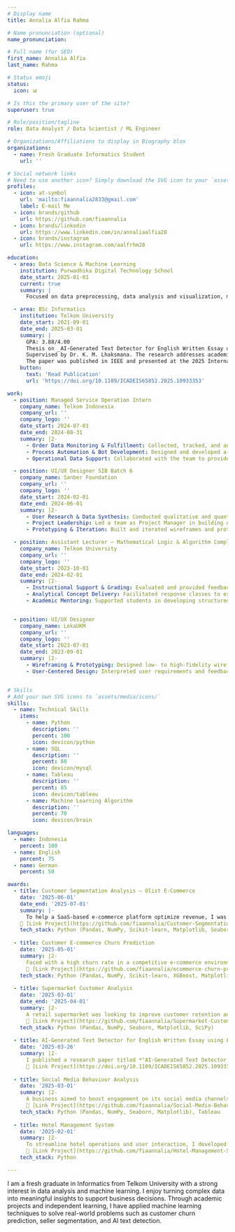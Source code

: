 ```yaml
---
# Display name
title: Annalia Alfia Rahma

# Name pronunciation (optional)
name_pronunciation:

# Full name (for SEO)
first_name: Annalia Alfia
last_name: Rahma

# Status emoji
status:
  icon: 📊

# Is this the primary user of the site?
superuser: true

# Role/position/tagline
role: Data Analyst / Data Scientist / ML Engineer

# Organizations/Affiliations to display in Biography blox
organizations:
  - name: Fresh Graduate Informatics Student
    url: ''

# Social network links
# Need to use another icon? Simply download the SVG icon to your `assets/media/icons/` folder.
profiles:
  - icon: at-symbol
    url: 'mailto:fiaannalia2833@gmail.com'
    label: E-mail Me
  - icon: brands/github
    url: https://github.com/fiaannalia
  - icon: brands/linkedin
    url: https://www.linkedin.com/in/annaliaalfia28
  - icon: brands/instagram
    url: https://www.instagram.com/aalfrhm28

education:
  - area: Data Science & Machine Learning
    institution: Purwadhika Digital Technology School
    date_start: 2025-01-01
    current: true
    summary: |
      Focused on data preprocessing, data analysis and visualization, machine learning, and project-based implementation.

  - area: BSc Informatics
    institution: Telkom University
    date_start: 2021-09-01
    date_end: 2025-03-01
    summary: |
      GPA: 3.88/4.00  
      Thesis on _AI-Generated Text Detector for English Written Essay using Ensemble RoBERTa_.  
      Supervised by Dr. K. M. Lhaksmana. The research addresses academic integrity concerns in the era of Large Language Models by proposing an ensemble RoBERTa-based classifier.  
      The paper was published in IEEE and presented at the 2025 International Conference on Advancement in Data Science, E-learning and Information System (ICADEIS).
    button:
      text: 'Read Publication'
      url: 'https://doi.org/10.1109/ICADEIS65852.2025.10933353'

work:
  - position: Managed Service Operation Intern
    company_name: Telkom Indonesia
    company_url: ''
    company_logo: ''
    date_start: 2024-07-01
    date_end: 2024-08-31
    summary: |2-
      - Order Data Monitoring & Fulfillment: Collected, tracked, and analyzed network service order data to ensure timely fulfillment and identify process bottlenecks across CNOP and OLO systems.
      - Process Automation & Bot Development: Designed and developed a Telegram bot (DIOON) that automated retrieval and visualization of service order data, significantly improving operational visibility and response time.
      - Operational Data Support: Collaborated with the team to provide actionable insights from service data, enhancing coordination between system platforms (BIMA, ENOM, Catalyst) and decision-making for order management.

  - position: UI/UX Designer SIB Batch 6
    company_name: Sanber Foundation
    company_url: ''
    company_logo: ''
    date_start: 2024-02-01
    date_end: 2024-06-01
    summary: |2-
      - User Research & Data Synthesis: Conducted qualitative and quantitative user research, including surveys and interviews, to identify key pain points in public transportation usage. Synthesized findings into actionable insights to guide design decisions.
      - Project Leadership: Led a team as Project Manager in building Angkot-In, a mobile app for Bandung’s public transport users. Translated user insights into core features like route search, real-time tracking, and fare estimation.
      - Prototyping & Iteration: Built and iterated wireframes and prototypes in Figma based on usability feedback to enhance accessibility and user satisfaction.

  - position: Assistant Lecturer – Mathematical Logic & Algorithm Complexity Analysis
    company_name: Telkom University
    company_url: ''
    company_logo: ''
    date_start: 2023-10-01
    date_end: 2024-02-01
    summary: |2-
      - Instructional Support & Grading: Evaluated and provided feedback on over 80 student assignments related to logical reasoning, truth tables, Big O notation, and algorithmic complexity, ensuring accurate assessment and conceptual clarity.
      - Analytical Concept Delivery: Facilitated response classes to explain abstract concepts such as propositional/predicate logic, asymptotic analysis, and optimization techniques, fostering student engagement and analytical thinking.
      - Academic Mentoring: Supported students in developing structured problem-solving approaches and logical frameworks useful in computational thinking and algorithmic efficiency analysis.


  - position: UI/UX Designer
    company_name: LokaUKM
    company_url: ''
    company_logo: ''
    date_start: 2023-07-01
    date_end: 2023-09-01
    summary: |2-
      - Wireframing & Prototyping: Designed low- to high-fidelity wireframes and interactive prototypes to support user-centered product development.
      - User-Centered Design: Interpreted user requirements and feedback into design improvements, ensuring the final product met both functional and user needs.


# Skills
# Add your own SVG icons to `assets/media/icons/`
skills:
  - name: Technical Skills
    items:
      - name: Python
        description: ''
        percent: 100
        icon: devicon/python
      - name: SQL
        description: ''
        percent: 80
        icon: devicon/mysql
      - name: Tableau
        description: ''
        percent: 85
        icon: devicon/tableau
      - name: Machine Learning Algorithm
        description: ''
        percent: 70
        icon: devicon/brain

languages:
  - name: Indonesia
    percent: 100
  - name: English
    percent: 75
  - name: German
    percent: 50

awards:
  - title: Customer Segmentation Analysis – Olist E-Commerce
    date: '2025-06-01'
    date_end: '2025-07-01'
    summary: |-
      To help a SaaS-based e-commerce platform optimize revenue, I was tasked with segmenting over 2,900 active sellers to identify behavior patterns. I applied LRFM modeling and KMeans clustering on seller transaction and activity data, then created interactive dashboards to visualize insights. Based on the analysis, I identified four distinct seller segments and proposed tailored subscription plans and marketing strategies. These recommendations projected a potential 38% increase in revenue and R$105K in additional monthly gains.
    🔗 [Link Project](https://github.com/fiaannalia/Customer-Segmentation-Analysis-for-Olist-E-Commerce)
    tech_stack: Python (Pandas, NumPy, Scikit-learn, Matplotlib, Seaborn), Tableau, Streamlit
  
  - title: Customer E-commerce Churn Prediction
    date: '2025-05-01'
    summary: |2-
      Faced with a high churn rate in a competitive e-commerce environment, I developed a machine learning model to identify at-risk customers using demographic, transaction, and interaction data. My role involved preparing the data, training classification models (Logistic Regression, Random Forest, XGBoost), and tuning them based on F2-score to reduce false negatives. As a result, the model reduced potential churn-related losses by over 70%, and the insights were deployed through a Streamlit dashboard to guide data-driven retention strategies.  
      🔗 [Link Project](https://github.com/fiaannalia/ecommerce-churn-prediction/tree/main)
    tech_stack: Python (Pandas, NumPy, Scikit-learn, XGBoost, Matplotlib, Seaborn), Streamlit
  
  - title: Supermarket Customer Analysis
    date: '2025-03-01'
    date_end: '2025-04-01'
    summary: |2-
      A retail supermarket was looking to improve customer retention and optimize promotional efforts. I was responsible for analyzing customer transaction data to uncover behavioral patterns and segment the customer base. I conducted LRFM modeling and performed statistical analysis to identify key shopping trends and group customers by value and frequency. Based on the findings, I delivered targeted recommendations including loyalty programs, premium product bundling, and reactivation strategies for low-frequency buyers, supporting more data-driven marketing decisions.  
      🔗 [Link Project](https://github.com/fiaannalia/Supermarket-Customer-Analysis)
    tech_stack: Python (Pandas, NumPy, Seaborn, Matplotlib, SciPy)
  
  - title: AI-Generated Text Detector for English Written Essay using Ensemble RoBERTa
    date: '2025-03-26'
    summary: |2-
      I published a research paper titled *"AI-Generated Text Detector for English Written Essay using Ensemble RoBERTa"*, addressing the challenges posed by the rise of LLMs in education. To support academic integrity, I developed an ensemble model of three RoBERTa variants to distinguish between AI-generated and human-written essays. The model achieved a high F1-score of 98.692%, outperforming traditional algorithms and individual models, and was presented at the 2025 ICADEIS conference.  
      🔗 [Link Project](https://doi.org/10.1109/ICADEIS65852.2025.10933353)
  
  - title: Social Media Behaviour Analysis
    date: '2025-03-01'
    summary: |2-
      A business aimed to boost engagement on its social media channels but lacked clarity on what content strategies worked best. I was assigned to analyze post data to identify patterns in user interaction. I explored engagement trends across different content types, posting times, and user behaviors using Python, and visualized the insights with Tableau. Based on the analysis, I proposed optimal posting schedules and call-to-action (CTA) strategies, which were used to refine content planning and improve overall engagement.  
      🔗 [Link Project](https://github.com/fiaannalia/Social-Media-Behaviour-Analysis)
    tech_stack: Python (Pandas, NumPy, Seaborn, Matplotlib), Tableau
  
  - title: Hotel Management System
    date: '2025-02-01'
    summary: |2-
      To streamline hotel operations and user interaction, I developed a Hotel Management System that allows admins and visitors to manage hotel data and bookings. As the developer, I designed and implemented features such as hotel listings, filtering by price, location, and star rating, as well as room booking with voucher-based discounts. The system supports admin-level actions like adding, editing, and deleting hotel data, while enabling users to search, book rooms, and apply promo codes. This project enhanced my understanding of CRUD operations, user role access, and modular system design in Python.  
      🔗 [Link Project](https://github.com/fiaannalia/Hotel-Management-System)
    tech_stack: Python

---
```


I am a fresh graduate in Informatics from Telkom University with a strong interest in data analysis and machine learning. I enjoy turning complex data into meaningful insights to support business decisions. Through academic projects and independent learning, I have applied machine learning techniques to solve real-world problems such as customer churn prediction, seller segmentation, and AI text detection.

